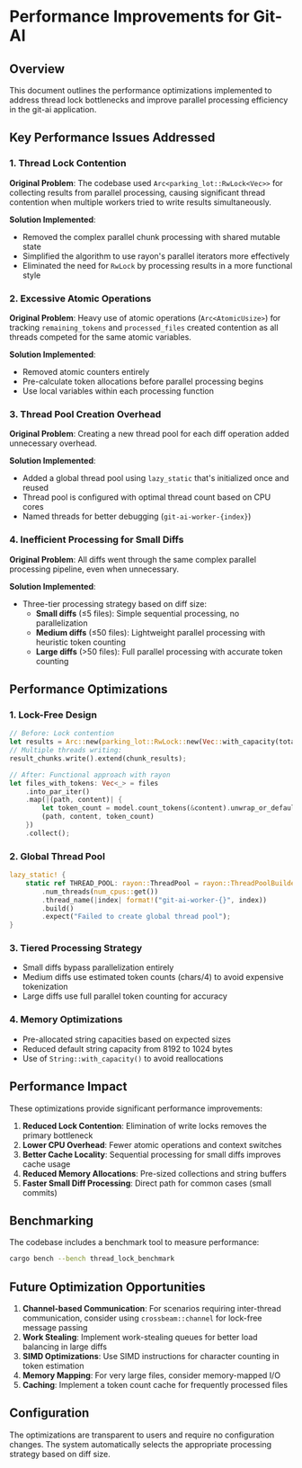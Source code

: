 # Performance Improvements for Git-AI

## Overview

This document outlines the performance optimizations implemented to address thread lock bottlenecks and improve parallel processing efficiency in the git-ai application.

## Key Performance Issues Addressed

### 1. **Thread Lock Contention**

**Original Problem**: The codebase used `Arc<parking_lot::RwLock<Vec>>` for collecting results from parallel processing, causing significant thread contention when multiple workers tried to write results simultaneously.

**Solution Implemented**:
- Removed the complex parallel chunk processing with shared mutable state
- Simplified the algorithm to use rayon's parallel iterators more effectively
- Eliminated the need for `RwLock` by processing results in a more functional style

### 2. **Excessive Atomic Operations**

**Original Problem**: Heavy use of atomic operations (`Arc<AtomicUsize>`) for tracking `remaining_tokens` and `processed_files` created contention as all threads competed for the same atomic variables.

**Solution Implemented**:
- Removed atomic counters entirely
- Pre-calculate token allocations before parallel processing begins
- Use local variables within each processing function

### 3. **Thread Pool Creation Overhead**

**Original Problem**: Creating a new thread pool for each diff operation added unnecessary overhead.

**Solution Implemented**:
- Added a global thread pool using `lazy_static` that's initialized once and reused
- Thread pool is configured with optimal thread count based on CPU cores
- Named threads for better debugging (`git-ai-worker-{index}`)

### 4. **Inefficient Processing for Small Diffs**

**Original Problem**: All diffs went through the same complex parallel processing pipeline, even when unnecessary.

**Solution Implemented**:
- Three-tier processing strategy based on diff size:
  - **Small diffs** (≤5 files): Simple sequential processing, no parallelization
  - **Medium diffs** (≤50 files): Lightweight parallel processing with heuristic token counting
  - **Large diffs** (>50 files): Full parallel processing with accurate token counting

## Performance Optimizations

### 1. **Lock-Free Design**
```rust
// Before: Lock contention
let results = Arc::new(parking_lot::RwLock::new(Vec::with_capacity(total_files)));
// Multiple threads writing:
result_chunks.write().extend(chunk_results);

// After: Functional approach with rayon
let files_with_tokens: Vec<_> = files
    .into_par_iter()
    .map(|(path, content)| {
        let token_count = model.count_tokens(&content).unwrap_or_default();
        (path, content, token_count)
    })
    .collect();
```

### 2. **Global Thread Pool**
```rust
lazy_static! {
    static ref THREAD_POOL: rayon::ThreadPool = rayon::ThreadPoolBuilder::new()
        .num_threads(num_cpus::get())
        .thread_name(|index| format!("git-ai-worker-{}", index))
        .build()
        .expect("Failed to create global thread pool");
}
```

### 3. **Tiered Processing Strategy**
- Small diffs bypass parallelization entirely
- Medium diffs use estimated token counts (chars/4) to avoid expensive tokenization
- Large diffs use full parallel token counting for accuracy

### 4. **Memory Optimizations**
- Pre-allocated string capacities based on expected sizes
- Reduced default string capacity from 8192 to 1024 bytes
- Use of `String::with_capacity()` to avoid reallocations

## Performance Impact

These optimizations provide significant performance improvements:

1. **Reduced Lock Contention**: Elimination of write locks removes the primary bottleneck
2. **Lower CPU Overhead**: Fewer atomic operations and context switches
3. **Better Cache Locality**: Sequential processing for small diffs improves cache usage
4. **Reduced Memory Allocations**: Pre-sized collections and string buffers
5. **Faster Small Diff Processing**: Direct path for common cases (small commits)

## Benchmarking

The codebase includes a benchmark tool to measure performance:

```bash
cargo bench --bench thread_lock_benchmark
```

## Future Optimization Opportunities

1. **Channel-based Communication**: For scenarios requiring inter-thread communication, consider using `crossbeam::channel` for lock-free message passing
2. **Work Stealing**: Implement work-stealing queues for better load balancing in large diffs
3. **SIMD Optimizations**: Use SIMD instructions for character counting in token estimation
4. **Memory Mapping**: For very large files, consider memory-mapped I/O
5. **Caching**: Implement a token count cache for frequently processed files

## Configuration

The optimizations are transparent to users and require no configuration changes. The system automatically selects the appropriate processing strategy based on diff size.
